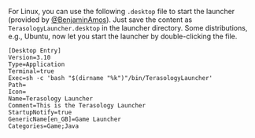For Linux, you can use the following `.desktop` file to start the launcher (provided by [@BenjaminAmos](https://github.com/BenjaminAmos)). Just save the content as `TerasologyLauncher.desktop` in the launcher directory. Some distributions, e.g., Ubuntu, now let you start the launcher by double-clicking the file.

```
[Desktop Entry]
Version=3.10
Type=Application
Terminal=true
Exec=sh -c 'bash "$(dirname "%k")"/bin/TerasologyLauncher'
Path=
Icon=
Name=Terasology Launcher
Comment=This is the Terasology Launcher
StartupNotify=true
GenericName[en_GB]=Game Launcher
Categories=Game;Java
```

